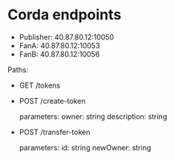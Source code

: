 # Corda endpoints

* Publisher: 40.87.80.12:10050
* FanA: 40.87.80.12:10053
* FanB: 40.87.80.12:10056

Paths:

* GET /tokens

* POST /create-token

    parameters:
        owner: string
        description: string
      
* POST /transfer-token

    parameters:
        id: string
        newOwner: string
